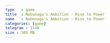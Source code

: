 ```yaml
---
type   : game
title  : Nobunaga's Ambition - Rise to Power
name   : Nobunaga's Ambition - Rise to Power
categories: [game]
telegram : 1148
size : 585 MB
---
```



